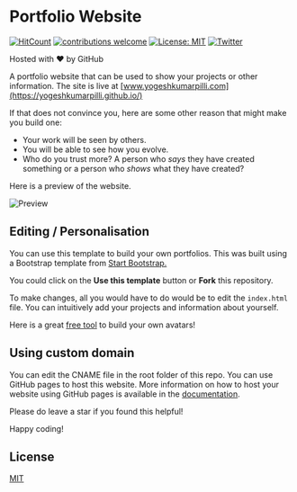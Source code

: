 # Portfolio Website 
[![HitCount](http://hits.dwyl.com/yogeshkumarpilli/yogeshkumarpilli.svg)](http://hits.dwyl.com/yogeshkumarpilli/yogeshkumarpilli-githubio)
[![contributions welcome](https://img.shields.io/badge/contributions-welcome-brightgreen.svg?style=flat)](https://github.com/yogeshkumarpilli/yogeshkumarpilli.github.io/issues)
[![License: MIT](https://img.shields.io/badge/License-MIT-yellow.svg)](https://opensource.org/licenses/MIT)
[![Twitter](https://img.shields.io/twitter/follow/its_me_yogiii.svg?style=social&label=@its_me_yogiii)](https://twitter.com/its_me_yogiii) 

Hosted with ❤ by GitHub  

A portfolio website that can be used to show your projects or other information. The site is live at [www.yogeshkumarpilli.com](https://yogeshkumarpilli.github.io/)

If that does not convince you, here are some other reason that might make you build one:

* Your work will be seen by others.
* You will be able to see how you evolve.
* Who do you trust more? A person who *says* they have created something or a person who *shows* what they have created?

Here is a preview of the website.

![Preview](preview.gif)

## Editing / Personalisation

You can use this template to build your own portfolios. This was built using a Bootstrap template from [Start Bootstrap.](https://startbootstrap.com/)

You could click on the **Use this template** button or **Fork** this repository.

To make changes, all you would have to do would be to edit the `index.html` file. You can intuitively add your projects and information about yourself.

Here is a great [free tool](https://getavataaars.com/) to build your own avatars! 

## Using custom domain

You can edit the CNAME file in the root folder of this repo. You can use GitHub pages to host this website. More information on how to host your website using GitHub pages is available in the [documentation](https://help.github.com/en/github/working-with-github-pages/configuring-a-custom-domain-for-your-github-pages-site).

Please do leave a star if you found this helpful!

Happy coding!

## License
[MIT](https://choosealicense.com/licenses/mit/)
